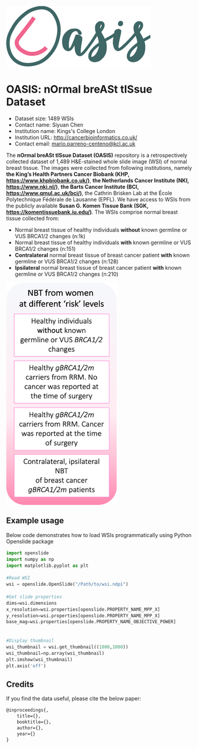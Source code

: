 

<img src="https://github.com/cancerbioinformatics/OASIS/blob/main/oasis.png">

# **OASIS**: n**O**rmal bre**A**St t**IS**sue Dataset
- Dataset size: 1489 WSIs
- Contact name: Siyuan Chen
- Institution name: Kings's College London
- Institution URL: http://cancerbioinformatics.co.uk/
- Contact email: mario.parreno-centeno@kcl.ac.uk



The **nOrmal breASt tISsue Dataset (OASIS)** repository is a retrospectively collected dataset of 1,489 H&E-stained whole slide image (WSI) of normal breast tissue. The images were collected from following institutions, namely **the King’s Health Partners Cancer Biobank (KHP, <https://www.khpbiobank.co.uk/>)**, **the Netherlands Cancer Institute (NKI, <https://www.nki.nl/>)**, **the Barts Cancer Institute (BCI, <https://www.qmul.ac.uk/bci/>)**, the Cathrin Brisken Lab at the École Polytechnique Fédérale de Lausanne (EPFL). We have access to WSIs from the publicly available **Susan G. Komen Tissue Bank (SGK, <https://komentissuebank.iu.edu/>)**. The WSIs comprise normal breast tissue collected from:

- Normal breast tissue of healthy individuals **without** known germline or VUS BRCA1/2 changes (n:1k)
- Normal breast tissue of healthy individuals **with** known germline or VUS BRCA1/2 changes (n:151)
- **Contralateral** normal breast tissue of breast cancer patient **with** known germline or VUS BRCA1/2 changes (n:128)
- **Ipsilateral** normal breast tissue of breast cancer patient **with** known germline or VUS BRCA1/2 changes (n:210)



<img align="center" src="https://github.com/cancerbioinformatics/OASIS/blob/main/wsi.png" width="300" height="600">




## Example usage
Below code demonstrates how to load WSIs programmatically using Python Openslide package
 
 ```python
import openslide
import numpy as np
import matplotlib.pyplot as plt

#Read WSI
wsi = openslide.OpenSlide("/Path/to/wsi.ndpi")

#Get slide properties
dims=wsi.dimensions
x_resolution=wsi.properties[openslide.PROPERTY_NAME_MPP_X]
y_resolution=wsi.properties[openslide.PROPERTY_NAME_MPP_X]
base_mag=wsi.properties[openslide.PROPERTY_NAME_OBJECTIVE_POWER]


#Display thumbnail
wsi_thumbnail = wsi.get_thumbnail((1000,1000))
wsi_thumbnail=np.array(wsi_thumbnail)
plt.imshow(wsi_thumbnail)
plt.axis('off')
```




## Credits

If you find the data useful, please cite the below paper:

    @inproceedings{,
        title={},
        booktitle={},
        author={},
        year={}
    }




